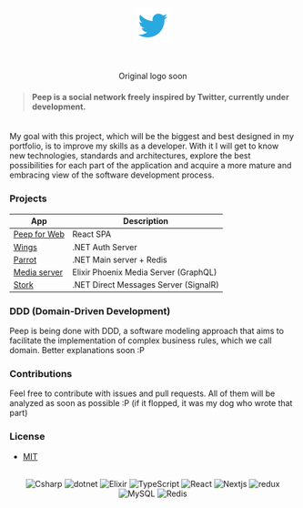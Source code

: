 <p align="center">
   <img src=".github/twitter.png" width="64" height="64"/>
</p>

<br/>

<p align="center">Original logo soon</p>

> #### Peep is a social network freely inspired by Twitter, currently under development.

<br/>
My goal with this project, which will be the biggest and best designed in my portfolio, is to improve my skills as a developer. With it I will get to know new technologies, standards and architectures, explore the best possibilities for each part of the application and acquire a more mature and embracing view of the software development process.
<br/>

### Projects


| App                                                         |  Description              |
| ----------------------------------------------------------- | ------------------------- |
| [Peep for Web](source/web)          | React SPA                                         | 
| [Wings](source/Wings)               | .NET Auth Server                                  |
| [Parrot](source/Parrot)             | .NET Main server + Redis                          |
| [Media server](source/media_server) | Elixir Phoenix Media Server (GraphQL)             |
| [Stork](source/Stork)               | .NET Direct Messages Server (SignalR)             |


### DDD (Domain-Driven Development)

Peep is being done with DDD, a software modeling approach that aims to facilitate the implementation of complex business rules, which we call domain.
Better explanations soon :P

### Contributions 

Feel free to contribute with issues and pull requests. All of them will be analyzed as soon as possible :P (if it flopped,
it was my dog who wrote that part)

### License 

- [MIT](https://choosealicense.com/licenses/mit/)

<br/>

<div align="center">
   <img alt="Csharp" src="https://img.shields.io/badge/-C%23-7022DC?style=flat-square&logo=c-sharp&logoColor=white" />
   <img alt="dotnet" src="https://img.shields.io/badge/-.NET-702D91?style=flat-square&logo=.net&logoColor=white" />
   <img alt="Elixir" src="https://img.shields.io/badge/elixir-%234B275F.svg?style=for-the-badge&logo=elixir&logoColor=white"/>
   <img alt="TypeScript" src="https://img.shields.io/badge/-TypeScript-007ACC?style=flat-square&logo=typescript&logoColor=white" />
   <img alt="React" src="https://img.shields.io/badge/-React-45b8d8?style=flat-square&logo=react&logoColor=white" />
   <img alt="Nextjs" src="https://img.shields.io/badge/-Nextjs-191929?style=flat-square&logo=next.js&logoColor=white" />
   <img alt="redux" src="https://img.shields.io/badge/-Redux-6c3995?style=flat-square&logo=redux&logoColor=white" />
   <img alt="MySQL" src="https://img.shields.io/badge/-MySQL-1a202c?style=flat-square&logo=MySQL&logoColor=white" /> 
   <img alt="Redis" src="https://img.shields.io/badge/-Redis-e93940?style=flat-square&logo=redis&logoColor=white" />
</div>